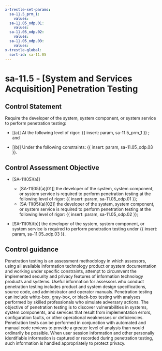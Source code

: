 ```yaml
---
x-trestle-set-params:
  sa-11.5_prm_1:
    values:
  sa-11.05_odp.01:
    values:
  sa-11.05_odp.02:
    values:
  sa-11.05_odp.03:
    values:
x-trestle-global:
  sort-id: sa-11.05
---
```


# sa-11.5 - \[System and Services Acquisition\] Penetration Testing

## Control Statement

Require the developer of the system, system component, or system service to perform penetration testing:

- \[(a)\] At the following level of rigor: {{ insert: param, sa-11.5_prm_1 }} ; and

- \[(b)\] Under the following constraints: {{ insert: param, sa-11.05_odp.03 }}.

## Control Assessment Objective

- \[SA-11(05)(a)\]

  - \[SA-11(05)(a)[01]\] the developer of the system, system component, or system service is required to perform penetration testing at the following level of rigor: {{ insert: param, sa-11.05_odp.01 }};
  - \[SA-11(05)(a)[02]\] the developer of the system, system component, or system service is required to perform penetration testing at the following level of rigor: {{ insert: param, sa-11.05_odp.02 }};

- \[SA-11(05)(b)\] the developer of the system, system component, or system service is required to perform penetration testing under {{ insert: param, sa-11.05_odp.03 }}.

## Control guidance

Penetration testing is an assessment methodology in which assessors, using all available information technology product or system documentation and working under specific constraints, attempt to circumvent the implemented security and privacy features of information technology products and systems. Useful information for assessors who conduct penetration testing includes product and system design specifications, source code, and administrator and operator manuals. Penetration testing can include white-box, gray-box, or black-box testing with analyses performed by skilled professionals who simulate adversary actions. The objective of penetration testing is to discover vulnerabilities in systems, system components, and services that result from implementation errors, configuration faults, or other operational weaknesses or deficiencies. Penetration tests can be performed in conjunction with automated and manual code reviews to provide a greater level of analysis than would ordinarily be possible. When user session information and other personally identifiable information is captured or recorded during penetration testing, such information is handled appropriately to protect privacy.

